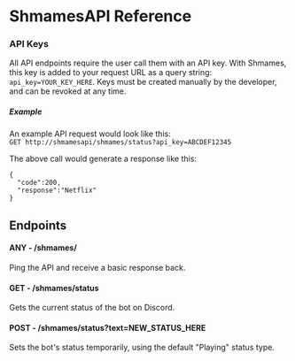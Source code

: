 # ShmamesAPI Reference

### API Keys
All API endpoints require the user call them with an API key. With Shmames, this key is added to your request URL as a
query string: `api_key=YOUR_KEY_HERE`. Keys must be created manually by the developer, and can be revoked at any time.

##### Example
An example API request would look like this:  
`GET http://shmamesapi/shmames/status?api_key=ABCDEF12345`

The above call would generate a response like this:  
```
{
  "code":200,
  "response":"Netflix"
}
```

## Endpoints
#### ANY - /shmames/
Ping the API and receive a basic response back.

#### GET - /shmames/status
Gets the current status of the bot on Discord.

#### POST - /shmames/status?text=NEW_STATUS_HERE
Sets the bot's status temporarily, using the default "Playing" status type.